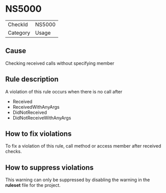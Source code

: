 ﻿# NS5000

<table>
<tr>
  <td>CheckId</td>
  <td>NS5000</td>
</tr>
<tr>
  <td>Category</td>
  <td>Usage</td>
</tr>
</table>

## Cause

Checking received calls without specifying member

## Rule description

A violation of this rule occurs when there is no call after
- Received
- ReceivedWithAnyArgs
- DidNotReceived
- DidNotReceiveWithAnyArgs


## How to fix violations

To fix a violation of this rule, call method or access member after received checks.

## How to suppress violations

This warning can only be suppressed by disabling the warning in the **ruleset** file for the project.
